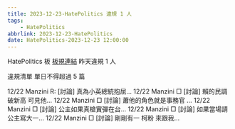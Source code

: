 ```yaml
---
title: 2023-12-23-HatePolitics 違規 1 人
tags:
    - HatePolitics
abbrlink: 2023-12-23-HatePolitics
date: HatePolitics-2023-12-23 12:00:00
---
```

HatePolitics 板 [板規連結](https://www.ptt.cc/bbs/HatePolitics/M.1617115262.A.D60.html)
昨天違規 1 人
<!-- more -->

違規清單
單日不得超過 5 篇

12/22 Manzini R: [討論] 真為小英總統抱屈...
12/22 Manzini □ [討論] 賴的民調破新高 可見他…
12/22 Manzini □ [討論] 蕭他的角色就是事務官 …
12/22 Manzini □ [討論] 公主如果真槍實彈在台…
12/22 Manzini □ [討論] 如果當場請公主寫大一…
12/22 Manzini □ [討論] 剛剛有一 柯粉 來跟我…